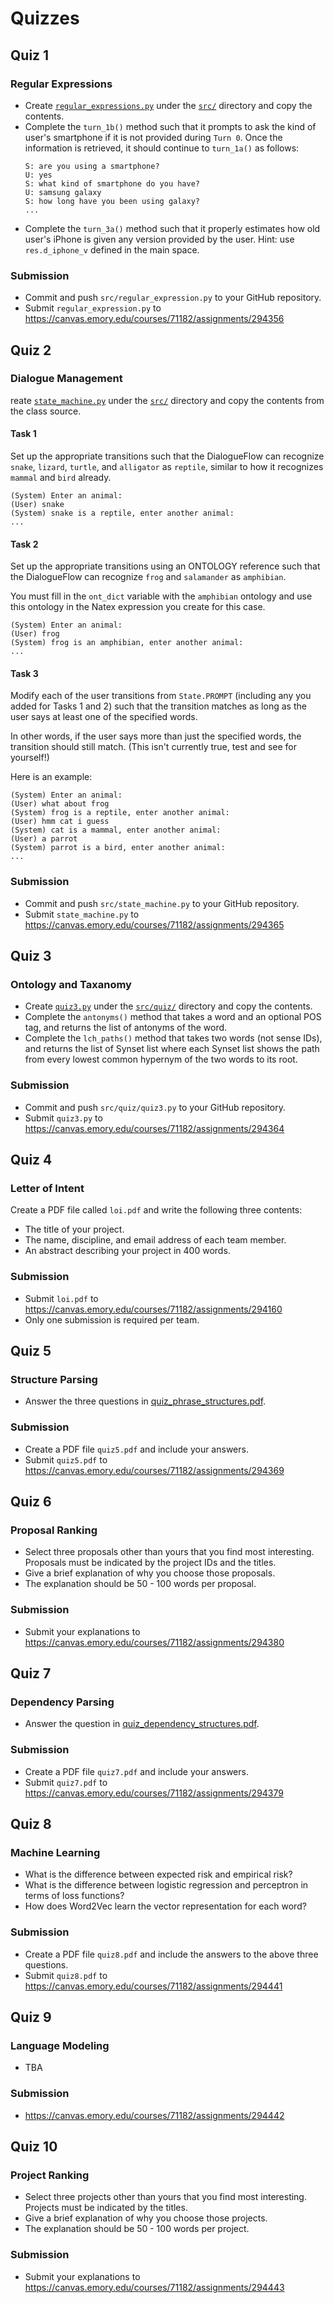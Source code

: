 # Quizzes

## Quiz 1

### Regular Expressions

* Create [`regular_expressions.py`](../src/regular_expressions.py) under the [`src/`](../src) directory and copy the contents.
* Complete the `turn_1b()` method such that it prompts to ask the kind of user's smartphone if it is not provided during `Turn 0`.
Once the information is retrieved, it should continue to `turn_1a()` as follows: 
  ```
  S: are you using a smartphone?
  U: yes
  S: what kind of smartphone do you have?
  U: samsung galaxy
  S: how long have you been using galaxy?
  ...
  ``` 
* Complete the `turn_3a()` method such that it properly estimates how old user's iPhone is given any version provided by the user.
Hint: use `res.d_iphone_v` defined in the main space.

### Submission

* Commit and push `src/regular_expression.py` to your GitHub repository.
* Submit `regular_expression.py` to https://canvas.emory.edu/courses/71182/assignments/294356


## Quiz 2

### Dialogue Management

reate [`state_machine.py`](../src/state_machine.py) under the [`src/`](../src) directory and copy the contents from the class source.

#### Task 1 

Set up the appropriate transitions such that the DialogueFlow can recognize `snake`, `lizard`, `turtle`, and `alligator` as `reptile`,
similar to how it recognizes `mammal` and `bird` already.
```
(System) Enter an animal:
(User) snake
(System) snake is a reptile, enter another animal: 
...
```

#### Task 2 

Set up the appropriate transitions using an ONTOLOGY reference such that the DialogueFlow can recognize `frog` and `salamander` as `amphibian`.

You must fill in the `ont_dict` variable with the `amphibian` ontology and use this ontology in the Natex expression you create for this case.
```
(System) Enter an animal:
(User) frog
(System) frog is an amphibian, enter another animal: 
...
```   

#### Task 3 

Modify each of the user transitions from `State.PROMPT` (including any you added for Tasks 1 and 2) such that the transition matches as long as the user says at least one of the specified words.

In other words, if the user says more than just the specified words, the transition should still match. (This isn't currently true, test and see for yourself!)

Here is an example:
```
(System) Enter an animal:
(User) what about frog
(System) frog is a reptile, enter another animal: 
(User) hmm cat i guess
(System) cat is a mammal, enter another animal:
(User) a parrot
(System) parrot is a bird, enter another animal:
...
``` 

### Submission

* Commit and push `src/state_machine.py` to your GitHub repository.
* Submit `state_machine.py` to https://canvas.emory.edu/courses/71182/assignments/294365


## Quiz 3

### Ontology and Taxanomy

* Create [`quiz3.py`](../src/quiz/quiz3.py) under the [`src/quiz/`](../src/quiz) directory and copy the contents.
* Complete the `antonyms()` method that takes a word and an optional POS tag, and returns the list of antonyms of the word.
* Complete the `lch_paths()` method that takes two words (not sense IDs), and returns the list of Synset list where each Synset list shows the path from every lowest common hypernym of the two words to its root.


### Submission

* Commit and push `src/quiz/quiz3.py` to your GitHub repository.
* Submit `quiz3.py` to https://canvas.emory.edu/courses/71182/assignments/294364


## Quiz 4

### Letter of Intent

Create a PDF file called `loi.pdf` and write the following three contents:

* The title of your project.
* The name, discipline, and email address of each team member.
* An abstract describing your project in 400 words.

### Submission

* Submit `loi.pdf` to https://canvas.emory.edu/courses/71182/assignments/294160
* Only one submission is required per team.


## Quiz 5

### Structure Parsing

* Answer the three questions in [quiz_phrase_structures.pdf](quiz_phrase_structures.pdf).

### Submission

* Create a PDF file `quiz5.pdf` and include your answers.
* Submit `quiz5.pdf` to https://canvas.emory.edu/courses/71182/assignments/294369


## Quiz 6

### Proposal Ranking

* Select three proposals other than yours that you find most interesting. Proposals must be indicated by the project IDs and the titles.
* Give a brief explanation of why you choose those proposals.
* The explanation should be 50 - 100 words per proposal.

### Submission

* Submit your explanations to https://canvas.emory.edu/courses/71182/assignments/294380


## Quiz 7

### Dependency Parsing

* Answer the question in [quiz_dependency_structures.pdf](quiz_dependency_structures.pdf).

### Submission

* Create a PDF file `quiz7.pdf` and include your answers.
* Submit `quiz7.pdf` to https://canvas.emory.edu/courses/71182/assignments/294379


## Quiz 8

### Machine Learning

* What is the difference between expected risk and empirical risk?
* What is the difference between logistic regression and perceptron in terms of loss functions?
* How does Word2Vec learn the vector representation for each word?

### Submission

* Create a PDF file `quiz8.pdf` and include the answers to the above three questions.
* Submit `quiz8.pdf` to https://canvas.emory.edu/courses/71182/assignments/294441


## Quiz 9

### Language Modeling

* TBA

### Submission

* https://canvas.emory.edu/courses/71182/assignments/294442


## Quiz 10

### Project Ranking

* Select three projects other than yours that you find most interesting. Projects must be indicated by the titles.
* Give a brief explanation of why you choose those projects.
* The explanation should be 50 - 100 words per project.

### Submission

* Submit your explanations to https://canvas.emory.edu/courses/71182/assignments/294443
